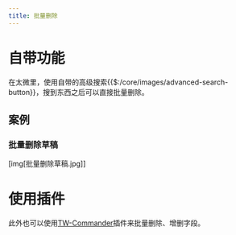 ```yaml
---
title: 批量删除
---
```


# 自带功能

在太微里，使用自带的高级搜索{{$:/core/images/advanced-search-button}}，搜到东西之后可以直接批量删除。

## 案例

### 批量删除草稿

[img[批量删除草稿.jpg]]

# 使用插件

此外也可以使用[TW-Commander](TW-Commander：批量操作条目)插件来批量删除、增删字段。